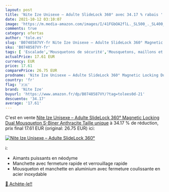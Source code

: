 ```yaml
---
layout: post
title: 'Nite Ize Unisexe – Adulte SlideLock 360° avec 34.17 % rabais '
date: 2021-10-12 03:10:07
image: 'https://m.media-amazon.com/images/I/41FGbOA2flL._SL500_._SL400_.jpg'
comments: true
category: ofertas
author: 'tole.es'
slug: 'B0748587VY-fr Nite Ize Unisexe – Adulte SlideLock 360° Magnetic Locking...'
sku: 'B0748587VY-fr'
tags: [ 'Escalade','Mousquetons de sécurité','Mousquetons, maillons et dégaines','Sports et Loisirs','Vêtements et équipement de loisirs de plein air','nite ize', ]
actualPrice: 17.61 EUR
currency: EUR
price: 17.61
comparePrice: 26.75 EUR
prodname: 'Nite Ize Unisexe – Adulte SlideLock 360° Magnetic Locking Dual Mousqueton S-Biner  Anthracite  Taille unique'
country: 'fr'
flag: '🇫🇷'
brand: 'Nite Ize'
buyurl: 'https://www.amazon.fr/dp/B0748587VY/?tag=tolees0d-21'
descuento: '34.17'
average: '17.61'
---
```


C'est en vente [Nite Ize Unisexe – Adulte SlideLock 360° Magnetic Locking Dual Mousqueton S-Biner  Anthracite  Taille unique](https://www.amazon.fr/dp/B0748587VY/?tag=tolees0d-21)  à  34.17 % de réduction, prix final  17.61 EUR (original: 26.75 EUR) ici:

[![Nite Ize Unisexe – Adulte SlideLock 360°](https://m.media-amazon.com/images/I/41FGbOA2flL._SL500_._SL400_.jpg)](https://www.amazon.fr/dp/B0748587VY/?tag=tolees0d-21)

ℹ️:

- Aimants puissants en néodyme
- Manchette avec fermeture rapide et verrouillage rapide
- Mousqueton et manchette en aluminium avec fermeture coulissante en acier inoxydable

[🛒 Achète-le!!](https://www.amazon.fr/dp/B0748587VY/?tag=tolees0d-21)
